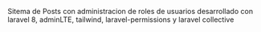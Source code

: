 Sitema de Posts con administracion de roles de usuarios desarrollado con laravel 8, adminLTE, tailwind, laravel-permissions y laravel collective
